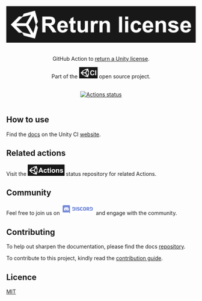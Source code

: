 <div align="center">
<a href="https://github.com/marketplace/actions/unity-return-license">
<img width="800" src="media/UnityReturnLicense-Logo.png" alt="Unity Return License">
</a>
<br />
<br />

GitHub Action to [return a Unity license](https://github.com/marketplace/actions/unity-return-license).

Part of the <a href="https://unity-ci.com"><img height="30" src="media/UnityCI-ReferenceLogo.png" alt="Unity CI"></a> open source project.
<br />
<br />

[![Actions status](https://github.com/webbertakken/unity-return-license/workflows/Actions%20%F0%9F%98%8E/badge.svg?event=push&branch=master)](https://github.com/webbertakken/unity-return-license/actions?query=branch%3Amaster+event%3Apush+workflow%3A"Actions%20%F0%9F%98%8E")
<br />
<br />

</div>

## How to use

Find the
[docs](https://unity-ci.com/docs/github)
on the Unity CI
[website](https://unity-ci.com/).

## Related actions

Visit the
<a href="https://github.com/webbertakken/unity-actions"><img height="30" src="media/UnityActions-ReferenceLogo.png" alt="Unity Actions"></a>
status repository for related Actions.

## Community

Feel free to join us on
<a href="http://unity-ci.com/discord"><img height="30" src="media/Discord-Logo.svg" alt="Discord" /></a>
and engage with the community.

## Contributing

To help out sharpen the documentation, please find the docs [repository](https://github.com/Unity-CI/Website).

To contribute to this project, kindly read the [contribution guide](./CONTRIBUTING.md).

## Licence

[MIT](./LICENSE)
